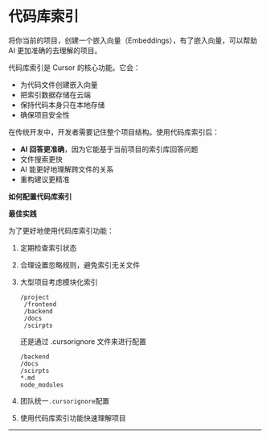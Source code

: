 # 代码库索引

将你当前的项目，创建一个嵌入向量（Embeddings），有了嵌入向量，可以帮助 AI 更加准确的去理解的项目。

代码库索引是 Cursor 的核心功能。它会：

- 为代码文件创建嵌入向量
- 把索引数据存储在云端
- 保持代码本身只在本地存储
- 确保项目安全性

在传统开发中，开发者需要记住整个项目结构。使用代码库索引后：

- **AI 回答更准确**，因为它能基于当前项目的索引库回答问题
- 文件搜索更快
- AI 能更好地理解跨文件的关系
- 重构建议更精准



**如何配置代码库索引**



**最佳实践**

为了更好地使用代码库索引功能：

1. 定期检查索引状态

2. 合理设置忽略规则，避免索引无关文件

3. 大型项目考虑模块化索引

   ```
   /project
   	/frontend
   	/backend
   	/docs
   	/scirpts
   ```

   还是通过 .cursorignore 文件来进行配置

   ```
   /backend
   /docs
   /scirpts
   *.md
   node_modules
   ```

4. 团队统一`.cursorignore`配置

5. 使用代码库索引功能快速理解项目

---
